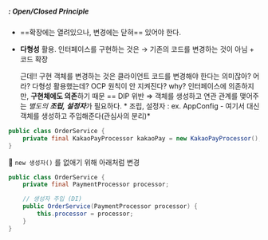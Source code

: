 ##### : Open/Closed Principle

- ==확장에는 열려있으나, 변경에는 닫혀== 있어야 한다.
- **다형성** 활용. 인터페이스를 구현하는 것은 → 기존의 코드를 변경하는 것이 아님 + 코드 확장

    근데!! 구현 객체를 변경하는 것은 클라이언트 코드를 변경해야 한다는 의미잖아? 
    어라? 다형성 활용했는데? OCP 원칙이 안 지켜진다? 
    why? 인터페이스에 의존하지만, **구현체에도 의존**하기 때문
    == DIP 위반 ⇒ 객체를 생성하고 연관 관계를 맺어주는 *별도의 **조립, 설정자***가 필요하다.
	    * 조립, 설정자 : ex. AppConfig - 여기서 대신 객체를 생성하고 주입해준다(관심사의 분리)*

``` java
public class OrderService {
    private final KakaoPayProcessor kakaoPay = new KakaoPayProcessor(); // ❌
}
```
🔽 `new 생성자()` 를 없애기 위해 아래처럼 변경
``` java
public class OrderService {
    private final PaymentProcessor processor;

    // 생성자 주입 (DI)
    public OrderService(PaymentProcessor processor) {
        this.processor = processor;
    }
}
```